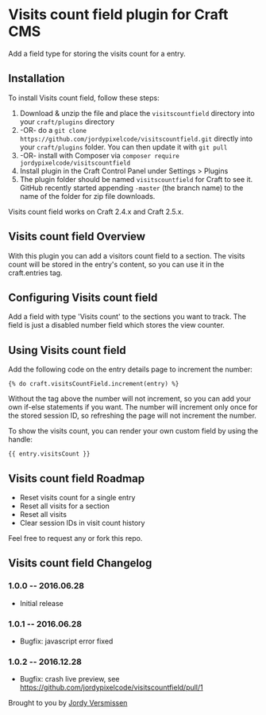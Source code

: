 # Visits count field plugin for Craft CMS

Add a field type for storing the visits count for a entry.

## Installation

To install Visits count field, follow these steps:

1. Download & unzip the file and place the `visitscountfield` directory into your `craft/plugins` directory
2.  -OR- do a `git clone https://github.com/jordypixelcode/visitscountfield.git` directly into your `craft/plugins` folder.  You can then update it with `git pull`
3.  -OR- install with Composer via `composer require jordypixelcode/visitscountfield`
4. Install plugin in the Craft Control Panel under Settings > Plugins
5. The plugin folder should be named `visitscountfield` for Craft to see it.  GitHub recently started appending `-master` (the branch name) to the name of the folder for zip file downloads.

Visits count field works on Craft 2.4.x and Craft 2.5.x.

## Visits count field Overview

With this plugin you can add a visitors count field to a section. The visits count will be stored in the entry's content, so you can use it in the craft.entries tag.

## Configuring Visits count field

Add a field with type 'Visits count' to the sections you want to track. The field is just a disabled number field which stores the view counter.

## Using Visits count field

Add the following code on the entry details page to increment the number:

```
{% do craft.visitsCountField.increment(entry) %}
```

Without the tag above the number will not increment, so you can add your own if-else statements if you want.
The number will increment only once for the stored session ID, so refreshing the page will not increment the number.

To show the visits count, you can render your own custom field by using the handle:

```
{{ entry.visitsCount }}
```

## Visits count field Roadmap

* Reset visits count for a single entry
* Reset all visits for a section
* Reset all visits
* Clear session IDs in visit count history

Feel free to request any or fork this repo.

## Visits count field Changelog

### 1.0.0 -- 2016.06.28

* Initial release

### 1.0.1 -- 2016.06.28

* Bugfix: javascript error fixed

### 1.0.2 -- 2016.12.28

* Bugfix: crash live preview, see https://github.com/jordypixelcode/visitscountfield/pull/1

Brought to you by [Jordy Versmissen](http://www.pixelcode.nl)
